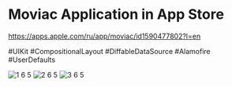 # Moviac Application in App Store
https://apps.apple.com/ru/app/moviac/id1590477802?l=en

#UIKit #CompositionalLayout #DiffableDataSource #Alamofire #UserDefaults 


![1 6 5](https://user-images.githubusercontent.com/77058534/141171639-2930970a-6e5d-4c8a-86ca-2e0315ef2562.png) ![2 6 5](https://user-images.githubusercontent.com/77058534/141172925-8a22998e-ff38-4c6a-ac13-01e04e6e8af1.png) ![3 6 5](https://user-images.githubusercontent.com/77058534/141172986-04e83e2b-5643-4b7e-b34c-60dd74797a53.png)

















